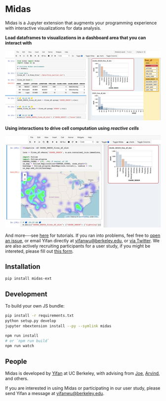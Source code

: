 # Midas

Midas is a Jupyter extension that augments your programming experience with interactive visualizations for data analysis.

**Load dataframes to visualizations in a dashboard area that you can interact with**

<img src="https://github.com/yifanwu/midas-exp-pub/blob/master/figs/demo.png?raw=true" width="600px">

**Using interactions to drive cell computation using _reactive cells_**

<img src="https://github.com/yifanwu/midas-exp-pub/blob/master/figs/reactive_demo.png" width="600px">

And more---see [here](https://github.com/yifanwu/midas-exp-pub) for tutorials. If you ran into problems, feel free to [open an issue](https://github.com/yifanwu/midas/issues/new/choose), or email Yifan directly at yifanwu@berkeley.edu, or [via Twitter](https://twitter.com/yifanwu). We are also actively recruiting participants for a user study, if you might be intereted, please fill out [this form](https://forms.gle/gEjNh7juBkQN3EZA6).

## Installation

```sh
pip install midas-ext
```

## Development

To build your own JS bundle:

```sh
pip install -r requirements.txt
python setup.py develop
jupyter nbextension install --py --symlink midas
```

```sh
npm run install
# or `npm run build`
npm run watch
```

## People

Midas is developed by [Yifan](http://yifanwu.net/) at UC Berkeley, with advising from [Joe](https://www2.eecs.berkeley.edu/Faculty/Homepages/hellerstein.html), [Arvind](https://arvindsatya.com/), and others.

If you are interested in using Midas or participating in our user study, please send Yifan a message at yifanwu@berkeley.edu.
